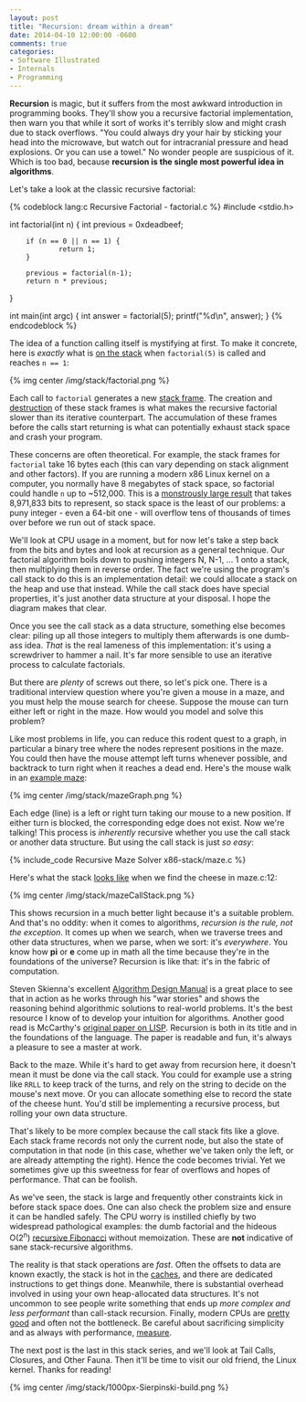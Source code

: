 ```yaml
---
layout: post
title: "Recursion: dream within a dream"
date: 2014-04-10 12:00:00 -0600
comments: true
categories: 
- Software Illustrated
- Internals
- Programming
---
```

**Recursion** is magic, but it suffers from the most awkward introduction in
programming books.  They'll show you a recursive factorial implementation, then
warn you that while it sort of works it's terribly slow and might crash due to
stack overflows.  "You could always dry your hair by sticking your head
into the microwave, but watch out for intracranial pressure and head explosions.
Or you can use a towel." No wonder people are suspicious of it. Which is too
bad, because **recursion is the single most powerful idea in algorithms**. 

Let's take a look at the classic recursive factorial:

{% codeblock lang:c Recursive Factorial - factorial.c %}
#include <stdio.h>

int factorial(int n)
{
        int previous = 0xdeadbeef;      

        if (n == 0 || n == 1) {
                return 1;
        }

        previous = factorial(n-1);
        return n * previous;
}

int main(int argc)
{
        int answer = factorial(5);
        printf("%d\n", answer);
}
{% endcodeblock %}

The idea of a function calling itself is mystifying at first. To make it
concrete, here is _exactly_ what is [on the stack][factorial-gdb] when
`factorial(5)` is called and reaches `n == 1`:

{% img center /img/stack/factorial.png %}

Each call to `factorial` generates a new [stack frame][stack]. The creation and
[destruction][epilogues] of these stack frames is what makes the recursive
factorial slower than its iterative counterpart. The accumulation of these
frames before the calls start returning is what can potentially exhaust stack
space and crash your program. 

These concerns are often theoretical. For example, the stack frames for
`factorial` take 16 bytes each (this can vary depending on stack alignment and
other factors). If you are running a modern x86 Linux kernel on a computer, you
normally have 8 megabytes of stack space, so factorial could handle `n` up to
~512,000. This is a [monstrously large result][factorial512k] that takes
8,971,833 bits to represent, so stack space is the least of our problems: a puny
integer - even a 64-bit one - will overflow tens of thousands of times over
before we run out of stack space.

We'll look at CPU usage in a moment, but for now let's take a step back from the
bits and bytes and look at recursion as a general technique. Our factorial
algorithm boils down to pushing integers N, N-1, ... 1 onto a stack, then
multiplying them in reverse order. The fact we're using the program's call stack
to do this is an implementation detail: we could allocate a stack on the heap
and use that instead. While the call stack does have special properties, it's
just another data structure at your disposal. I hope the diagram makes that
clear.

Once you see the call stack as a data structure, something else becomes clear:
piling up all those integers to multiply them afterwards is one dumb-ass idea.
_That_ is the real lameness of this implementation: it's using a screwdriver to
hammer a nail. It's far more sensible to use an iterative process to calculate
factorials.

But there are _plenty_ of screws out there, so let's pick one. There is
a traditional interview question where you're given a mouse in a maze, and you
must help the mouse search for cheese. Suppose the mouse can turn either left
or right in the maze. How would you model and solve this problem?

Like most problems in life, you can reduce this rodent quest to a graph, in
particular a binary tree where the nodes represent positions in the maze.
You could then have the mouse attempt left turns whenever possible, and
backtrack to turn right when it reaches a dead end. Here's the mouse walk in an
[example maze][maze.h]:

{% img center /img/stack/mazeGraph.png %}

Each edge (line) is a left or right turn taking our mouse to a new position. If
either turn is blocked, the corresponding edge does not exist.  Now we're
talking! This process is _inherently_ recursive whether you use the call stack
or another data structure.  But using the call stack is just _so easy_:

{% include_code Recursive Maze Solver x86-stack/maze.c %}

Here's what the stack [looks like][maze-gdb] when we find the cheese in maze.c:12:

{% img center /img/stack/mazeCallStack.png %}

This shows recursion in a much better light because it's a suitable problem. And
that's no oddity: when it comes to algorithms, _recursion is the rule, not the
exception_. It comes up when we search, when we traverse trees and other data
structures, when we parse, when we sort: it's _everywhere_. You know how **pi**
or **e** come up in math all the time because they're in the foundations of the
universe? Recursion is like that: it's in the fabric of computation.

Steven Skienna's excellent [Algorithm Design Manual][adm] is a great place to
see that in action as he works through his "war stories" and shows the reasoning
behind algorithmic solutions to real-world problems. It's the best resource
I know of to develop your intuition for algorithms.  Another good read is
McCarthy's [original paper on LISP][lisp-paper]. Recursion is both in its title
and in the foundations of the language. The paper is readable and fun, it's
always a pleasure to see a master at work.

Back to the maze. While it's hard to get away from recursion here, it doesn't
mean it must be done via the call stack. You could for example use a string like
`RRLL` to keep track of the turns, and rely on the string to decide on the
mouse's next move. Or you can allocate something else to record the state of the
cheese hunt. You'd still be implementing a recursive process, but rolling your
own data structure.

That's likely to be more complex because the call stack fits like a glove.
Each stack frame records not only the current node, but also the state of
computation in that node (in this case, whether we've taken only the left, or
are already attempting the right). Hence the code becomes trivial. Yet we
sometimes give up this sweetness for fear of overflows and hopes of performance.
That can be foolish.

As we've seen, the stack is large and frequently other constraints kick
in before stack space does. One can also check the problem size and ensure it
can be handled safely. The CPU worry is instilled chiefly by two widespread
pathological examples: the dumb factorial and the hideous O(2<sup>n</sup>)
[recursive Fibonacci][fib] without memoization. These are **not** indicative of
sane stack-recursive algorithms.

The reality is that stack operations are _fast_. Often the offsets to data are
known exactly, the stack is hot in the [caches][caches], and there are dedicated
instructions to get things done. Meanwhile, there is substantial overhead
involved in using your own heap-allocated data structures.  It's not uncommon to
see people write something that ends up _more complex and less performant_ than
call-stack recursion.  Finally, modern CPUs are [pretty good][while-you-wait]
and often not the bottleneck. Be careful about sacrificing simplicity and as
always with performance, [measure][performance].

The next post is the last in this stack series, and we'll look at Tail Calls,
Closures, and Other Fauna. Then it'll be time to visit our old friend, the Linux
kernel. Thanks for reading!

{% img center /img/stack/1000px-Sierpinski-build.png %}

[lisp-paper]: https://github.com/papers-we-love/papers-we-love/blob/master/comp_sci_fundamentals_and_history/recursive-functions-of-symbolic-expressions-and-their-computation-by-machine-parti.pdf
[stack]: /post/journey-to-the-stack "Journey to the Stack"
[epilogues]: /post/epilogues-canaries-buffer-overflows/
[caches]: /post/intel-cpu-caches/
[mark]: http://www.complang.tuwien.ac.at/schani/
[juggling]: http://www.complang.tuwien.ac.at/schani/jugglevids/index.html
[thesis]: http://www.complang.tuwien.ac.at/schani/diplarb.ps
[factorial512k]: https://gist.github.com/gduarte/9944878
[while-you-wait]: /post/what-your-computer-does-while-you-wait/
[maze.h]: https://github.com/gduarte/lkb/blob/master/code/stack/maze.h
[maze-gdb]: https://github.com/gduarte/lkb/blob/master/code/stack/maze-gdb.txt
[factorial-gdb]: https://github.com/gduarte/lkb/blob/master/code/stack/factorial-gdb.txt
[performance]: /post/performance-is-a-science
[adm]: http://www.amazon.com/Algorithm-Design-Manual-Steven-Skiena/dp/1848000693/
[fib]: http://stackoverflow.com/questions/360748/computational-complexity-of-fibonacci-sequence
